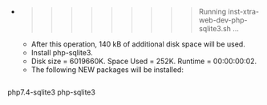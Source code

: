 * >>>>>>>>> Running inst-xtra-web-dev-php-sqlite3.sh ...
  * After this operation, 140 kB of additional disk space will be used.
  * Install php-sqlite3.
  * Disk size = 6019660K. Space Used = 252K. Runtime = 00:00:00:02.
  * The following NEW packages will be installed:
  ```bash
php7.4-sqlite3 php-sqlite3
  ```
